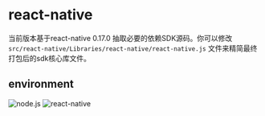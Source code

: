 # react-native

当前版本基于react-native 0.17.0 抽取必要的依赖SDK源码。你可以修改 `src/react-native/Libraries/react-native/react-native.js` 文件来精简最终打包后的sdk核心库文件。

## environment

![node.js](https://img.shields.io/badge/node.js-%3E=_4.0.0-green.svg?style=flat-square)
![react-native](https://img.shields.io/badge/react--native-%3D_0.17.0-green.svg)
